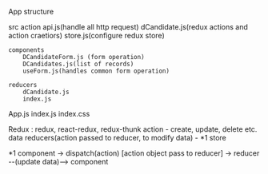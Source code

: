 App structure


src
    action
        api.js(handle all http request)
        dCandidate.js(redux actions and action craetiors)
        store.js(configure redux store)
    
    components
        DCandidateForm.js (form operation)
        DCandidates.js(list of records)
        useForm.js(handles common form operation)

    reducers
        dCandidate.js
        index.js

App.js
index.js
index.css



Redux :
redux, react-redux, redux-thunk
action - create, update, delete etc. data
reducers(action passed to reducer, to modify data) - *1
store


*1
component -> dispatch(action) [action object pass to reducer]  -> reducer --(update data)--> component